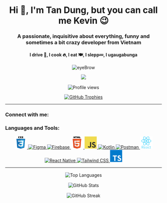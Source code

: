 <h1 align="center">Hi 👋, I'm Tan Dung, but you can call me Kevin 😉</h1>
<h3 align="center">A passionate, inquisitive about everything, funny and sometimes a bit crazy developer from Vietnam</h3>
<h4 align="center">I drive 🚗, I cook 🔥, I eat 🍽️, I slepp💤, I ugaugabunga </h4>

<p align="center">
  <img alt="eyeBrow" width="200" src="https://i.giphy.com/media/v1.Y2lkPTc5MGI3NjExdnZteDcwOGRka3FjbTV2b3EyYmhtdDkwaDl5ZXp3YTBib2xwamhwYSZlcD12MV9pbnRlcm5hbF9naWZfYnlfaWQmY3Q9Zw/LmgHHxtKgDsYrVsEOw/giphy.gif"/>
</p>

<p align="center">
  <img altalt="cat" src="[https://tenor.com/lTgVGm8EUHX.gif](https://tenor.com/vi/view/cat-cats-camping-campfire-fire-gif-9842939305148645047)"/>
</p>

<p align="center">
  <img src="https://komarev.com/ghpvc/?username=krivonza&label=Profile%20views&color=0e75b6&style=flat" alt="Profile views" />
</p>

<p align="center">
  <a href="https://github.com/ryo-ma/github-profile-trophy">
    <img src="https://github-profile-trophy.vercel.app/?username=krivonza&margin-w=5&theme=dracula" alt="GitHub Trophies" />
  </a>
</p>

---

### Connect with me:
<p align="center">
  <!-- Add your social links here -->
</p>

### Languages and Tools:
<p align="center">
  <a href="https://www.w3schools.com/css/" target="_blank" rel="noreferrer">
    <img src="https://raw.githubusercontent.com/devicons/devicon/master/icons/css3/css3-original-wordmark.svg" alt="CSS3" width="40" height="40"/>
  </a>
  <a href="https://www.figma.com/" target="_blank" rel="noreferrer">
    <img src="https://www.vectorlogo.zone/logos/figma/figma-icon.svg" alt="Figma" width="40" height="40"/>
  </a>
  <a href="https://firebase.google.com/" target="_blank" rel="noreferrer">
    <img src="https://www.vectorlogo.zone/logos/firebase/firebase-icon.svg" alt="Firebase" width="40" height="40"/>
  </a>
  <a href="https://www.w3.org/html/" target="_blank" rel="noreferrer">
    <img src="https://raw.githubusercontent.com/devicons/devicon/master/icons/html5/html5-original-wordmark.svg" alt="HTML5" width="40" height="40"/>
  </a>
  <a href="https://developer.mozilla.org/en-US/docs/Web/JavaScript" target="_blank" rel="noreferrer">
    <img src="https://raw.githubusercontent.com/devicons/devicon/master/icons/javascript/javascript-original.svg" alt="JavaScript" width="40" height="40"/>
  </a>
  <a href="https://kotlinlang.org" target="_blank" rel="noreferrer">
    <img src="https://www.vectorlogo.zone/logos/kotlinlang/kotlinlang-icon.svg" alt="Kotlin" width="40" height="40"/>
  </a>
  <a href="https://postman.com" target="_blank" rel="noreferrer">
    <img src="https://www.vectorlogo.zone/logos/getpostman/getpostman-icon.svg" alt="Postman" width="40" height="40"/>
  </a>
  <a href="https://reactjs.org/" target="_blank" rel="noreferrer">
    <img src="https://raw.githubusercontent.com/devicons/devicon/master/icons/react/react-original-wordmark.svg" alt="React" width="40" height="40"/>
  </a>
  <a href="https://reactnative.dev/" target="_blank" rel="noreferrer">
    <img src="https://reactnative.dev/img/header_logo.svg" alt="React Native" width="40" height="40"/>
  </a>
  <a href="https://tailwindcss.com/" target="_blank" rel="noreferrer">
    <img src="https://www.vectorlogo.zone/logos/tailwindcss/tailwindcss-icon.svg" alt="Tailwind CSS" width="40" height="40"/>
  </a>
  <a href="https://www.typescriptlang.org/" target="_blank" rel="noreferrer">
    <img src="https://raw.githubusercontent.com/devicons/devicon/master/icons/typescript/typescript-original.svg" alt="TypeScript" width="40" height="40"/>
  </a>
</p>

---

<p align="center">
  <img align="center" src="https://github-readme-stats.vercel.app/api/top-langs?username=krivonza&show_icons=true&locale=en&layout=compact" alt="Top Languages" />
</p>

<p align="center">
  <img align="center" src="https://github-readme-stats.vercel.app/api?username=krivonza&show_icons=true&locale=en" alt="GitHub Stats" />
</p>

<p align="center">
  <img align="center" src="https://github-readme-streak-stats.herokuapp.com/?user=krivonza" alt="GitHub Streak" />
</p>

